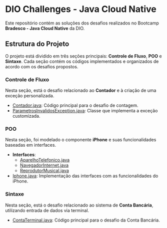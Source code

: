 # DIO Challenges - Java Cloud Native

Este repositório contém as soluções dos desafios realizados no Bootcamp **Bradesco - Java Cloud Native** da DIO.

## Estrutura do Projeto

O projeto está dividido em três seções principais: **Controle de Fluxo**, **POO** e **Sintaxe**. Cada seção contém os códigos implementados e organizados de acordo com os desafios propostos.

### Controle de Fluxo

Nesta seção, está o desafio relacionado ao **Contador** e à criação de uma exceção personalizada.

- [Contador.java](Bootcamp%20Bradesco%20-%20Java%20Cloud%20Native/Controle-fluxo/Contador.java): Código principal para o desafio de contagem.
- [ParametrosInvalidosException.java](Bootcamp%20Bradesco%20-%20Java%20Cloud%20Native/Controle-fluxo/ParametrosInvalidosException.java): Classe que implementa a exceção customizada.

### POO

Nesta seção, foi modelado o componente **iPhone** e suas funcionalidades baseadas em interfaces.

- **Interfaces**:
  - [AparelhoTelefonico.java](Bootcamp%20Bradesco%20-%20Java%20Cloud%20Native/Poo/Interfaces/AparelhoTelefonico.java)
  - [NavegadorInternet.java](Bootcamp%20Bradesco%20-%20Java%20Cloud%20Native/Poo/Interfaces/NavegadorInternet.java)
  - [ReprodutorMusical.java](Bootcamp%20Bradesco%20-%20Java%20Cloud%20Native/Poo/Interfaces/ReprodutorMusical.java)
- [Iphone.java](Bootcamp%20Bradesco%20-%20Java%20Cloud%20Native/Poo/Iphone.java): Implementação das interfaces com as funcionalidades do iPhone.

### Sintaxe

Nesta seção, está o desafio relacionado ao sistema de **Conta Bancária**, utilizando entrada de dados via terminal.

- [ContaTerminal.java](Bootcamp%20Bradesco%20-%20Java%20Cloud%20Native/Sintaxe/ContaTerminal.java): Código principal para o desafio da Conta Bancária.
